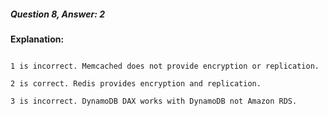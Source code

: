 ##### Question 8, Answer: 2

**Explanation:**

```

1 is incorrect. Memcached does not provide encryption or replication.

2 is correct. Redis provides encryption and replication.

3 is incorrect. DynamoDB DAX works with DynamoDB not Amazon RDS.

```

